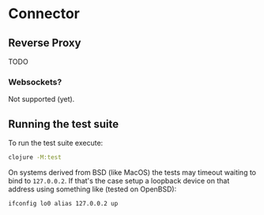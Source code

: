 <!--
SPDX-FileCopyrightText: 2025 Jomco B.V.
SPDX-FileCopyrightText: 2025 Topsector Logistiek
SPDX-License-Identifier: AGPL-3.0-or-later
-->
# Connector

## Reverse Proxy

TODO

### Websockets?

Not supported (yet).

## Running the test suite

To run the test suite execute:

```sh
clojure -M:test
```

On systems derived from BSD (like MacOS) the tests may timeout waiting
to bind to `127.0.0.2`.  If that's the case setup a loopback device on
that address using something like (tested on OpenBSD):

```sh
ifconfig lo0 alias 127.0.0.2 up
```
